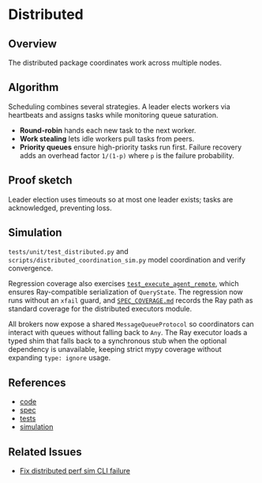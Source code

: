 # Distributed

## Overview
The distributed package coordinates work across multiple nodes.

## Algorithm
Scheduling combines several strategies. A leader elects workers via
heartbeats and assigns tasks while monitoring queue saturation.
- **Round-robin** hands each new task to the next worker.
- **Work stealing** lets idle workers pull tasks from peers.
- **Priority queues** ensure high-priority tasks run first.
Failure recovery adds an overhead factor ``1/(1-p)`` where ``p`` is the
failure probability.

## Proof sketch
Leader election uses timeouts so at most one leader exists; tasks are
acknowledged, preventing loss.

## Simulation
`tests/unit/test_distributed.py` and `scripts/distributed_coordination_sim.py`
model coordination and verify convergence.

Regression coverage also exercises
[`test_execute_agent_remote`](
  ../../tests/unit/test_distributed_executors.py::test_execute_agent_remote
),
which ensures Ray-compatible serialization of `QueryState`.
The regression now runs without an `xfail` guard, and
[`SPEC_COVERAGE.md`](../../SPEC_COVERAGE.md) records the Ray path as
standard coverage for the distributed executors module.

All brokers now expose a shared `MessageQueueProtocol` so coordinators can
interact with queues without falling back to `Any`. The Ray executor loads a
typed shim that falls back to a synchronous stub when the optional dependency
is unavailable, keeping strict mypy coverage without expanding
`type: ignore` usage.

## References
- [code](../../src/autoresearch/distributed/)
- [spec](../specs/distributed.md)
- [tests](../../tests/unit/test_distributed.py)
- [simulation](../../scripts/distributed_coordination_sim.py)

## Related Issues
- [Fix distributed perf sim CLI failure][issue]

[issue]: ../../issues/archive/fix-distributed-perf-sim-cli-failure.md
